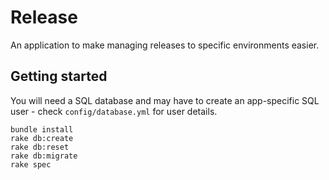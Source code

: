 # Release

An application to make managing releases to specific environments easier.

## Getting started

You will need a SQL database and may have to create an app-specific SQL user - check `config/database.yml` for user details.

    bundle install
    rake db:create
    rake db:reset
    rake db:migrate
    rake spec
